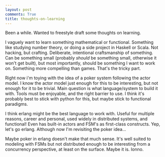 ```yaml
---
layout: post
comments: True
title: thoughts-on-learning
---
```


Been a while. Wanted to freestyle draft some thoughts on learning.

I vaguely want to learn something mathematical or functional. Something like studying number theory, or doing a side project in Haskell or Scala. Not hacking, but crafting. Deliberate, intentional craftsmanship of something. Can be something small (probably *should* be something small, otherwise it won't get built),  but most importantly, should be something I want to work on. Something more compelling than games. That's the tricky part.

Right now i'm toying with the idea of a poker system following the actor model. I know the actor model just enough for this to be interesting, but not enough for it to be trivial. Main question is what language/system to build it with. Tools must be enjoyable, and the right barrier to use. I think it's probably best to stick with python for this, but maybe stick to functional paradigms.


I think erlang might be the best language to work with. Useful for multiple reasons, career and personal, used widely in distributed systems, and functional! Even has built-in actors and FSM's as first-class constructs. Yep, let's go erlang. Although now I'm revisiting the poker idea...

Maybe poker in erlang doesn't make that much sense. It's well suited to modeling with FSMs but not distributed enough to be interesting from a concurrency perspective, at least on the surface. Maybe it is. Ionno.
